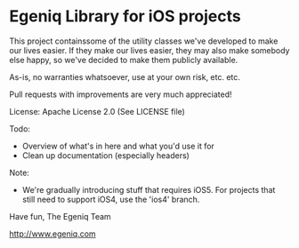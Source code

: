 Egeniq Library for iOS projects
===============================

This project containssome of the utility classes we've developed to make our lives easier. If they make our lives easier, they may also make somebody else happy, so we've decided to make them publicly available.

As-is, no warranties whatsoever, use at your own risk, etc. etc.

Pull requests with improvements are very much appreciated!

License: Apache License 2.0 (See LICENSE file)

Todo:
* Overview of what's in here and what you'd use it for
* Clean up documentation (especially headers)

Note: 
* We're gradually introducing stuff that requires iOS5. For projects that still need to support iOS4, use the 'ios4' branch.

Have fun,
The Egeniq Team

http://www.egeniq.com
